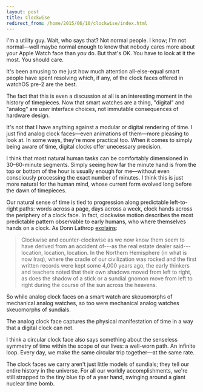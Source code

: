 ```yaml
---
layout: post
title: Clockwise
redirect_from: /home/2015/06/10/clockwise/index.html
---
```

<p>I'm a utility guy. Wait, who says that? Not normal people. I know; I'm not normal—well maybe normal enough to know that nobody cares more about your Apple Watch face than <em>you</em> do. But that's OK. You have to look at it the most. You should care. </p>

<p>It's been amusing to me just how much attention all-else-equal smart people have spent resolving which, if any, of the clock faces offered in watchOS pre-2 are the best. </p>

<p>The fact that this is even a discussion at all is an interesting moment in the history of timepieces. Now that smart watches are a thing, "digital" and "analog" are <em>user</em> interface choices, not immutable consequences of  hardware design. </p>

<p>It's not that I have anything against a modular or digital rendering of time. I just find analog clock faces—even animations of them—more pleasing to look at. In some ways, they're more practical too. When it comes to simply being aware of time, digital clocks offer unecessary precision.</p>

<p>I think that most natural human tasks can be comfortably dimensioned in 30–60-minute segments. Simply seeing how far the minute hand is from the top or bottom of the hour is usually enough for me—without even consciously processing the exact number of minutes. I think this is just more natural for the human mind, whose current form evolved long before the dawn of timepieces. </p>

<p>Our natural sense of time is tied to progression along predictable left-to-right paths: words across a page, days across a week, clock hands across the periphery of a clock face. In fact, clockwise motion describes the most predictable pattern observable to early humans, who where themselves hands on a clock. As Donn Lathrop <a href="http://homepages.sover.net/~donnl/Clockwise/clockwise.html">explains</a>:</p>

<blockquote>
  <p>Clockwise and counter-clockwise as we now know them seem to have derived from an accident of---as the real estate dealer said---location, location, location. In the Northern Hemisphere (in what is now Iraq), where the cradle of our civilization was rocked and the first written records were kept some 4,000 years ago, the early thinkers and teachers noted that their own shadows moved from left to right, as does the shadow of a stick or a sundial gnomon move from left to right during the course of the sun across the heavens.</p>
</blockquote>

<p>So while analog clock faces on a smart watch are skeuomorphs of mechanical analog watches, so too were mechanical analog watches skeuomorphs of sundials. </p>

<p>The analog clock face captures the physical manifestation of time&nbsp;in a way that a digital clock can not. </p>

<p>I think a circular clock face also says something about the senseless symmetry of time within the scope of our lives: a well-worn path. An infinite loop. Every day, we make the same circular trip together—at the same rate.</p>

<p>The clock faces we carry aren't just little models of sundials; they tell our entire history in the universe. For all our worldly accomplishments, we're still strapped to the tiny blue tip of a year hand, swinging around a giant nuclear time bomb. </p>
